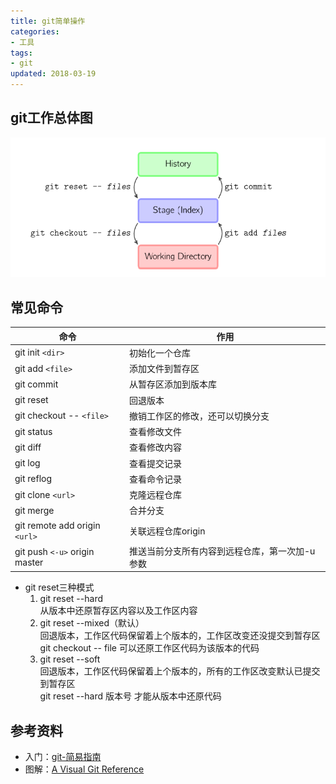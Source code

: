 ```yaml
---
title: git简单操作
categories:
- 工具
tags:
- git
updated: 2018-03-19
---
```


## git工作总体图

![](/assets/blog_images/git工作模式总图.png)

## 常见命令

|命令|作用|
|----|----|
|git init `<dir>`|初始化一个仓库|
|git add `<file>`|添加文件到暂存区|
|git commit|从暂存区添加到版本库|
|git reset|回退版本|
|git checkout -- `<file>`| 撤销工作区的修改，还可以切换分支|
|git status |查看修改文件|
|git diff|查看修改内容|
|git log|查看提交记录|
|git reflog |查看命令记录|
|git clone `<url>`|克隆远程仓库|
|git merge|合并分支|
|git remote add origin `<url>`|关联远程仓库origin|
|git push `<-u>` origin master|推送当前分支所有内容到远程仓库，第一次加-u参数|


* git reset三种模式
  1. git reset --hard<br>
   从版本中还原暂存区内容以及工作区内容
  2. git reset --mixed（默认）<br>
   回退版本，工作区代码保留着上个版本的，工作区改变还没提交到暂存区<br>
   git checkout -- file 可以还原工作区代码为该版本的代码 
  3. git reset --soft<br>
   回退版本，工作区代码保留着上个版本的，所有的工作区改变默认已提交到暂存区<br>
   git reset --hard 版本号 才能从版本中还原代码

## 参考资料
+ 入门：[git-简易指南](http://rogerdudler.github.io/git-guide/index.zh.html)
+ 图解：[A Visual Git Reference](http://marklodato.github.io/visual-git-guide/index-en.html)



